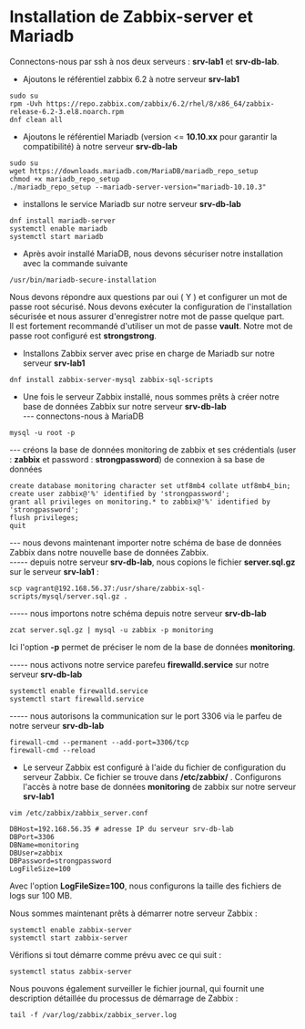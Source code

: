 # Installation de Zabbix-server et Mariadb

Connectons-nous par ssh à nos deux serveurs : **srv-lab1** et **srv-db-lab**.

- Ajoutons le référentiel zabbix 6.2 à notre serveur **srv-lab1**

```
sudo su
rpm -Uvh https://repo.zabbix.com/zabbix/6.2/rhel/8/x86_64/zabbix-release-6.2-3.el8.noarch.rpm
dnf clean all
```

- Ajoutons le référentiel Mariadb (version <= **10.10.xx** pour garantir la compatibilité) à notre serveur **srv-db-lab**

```
sudo su
wget https://downloads.mariadb.com/MariaDB/mariadb_repo_setup
chmod +x mariadb_repo_setup
./mariadb_repo_setup --mariadb-server-version="mariadb-10.10.3"
```

- installons le service Mariadb sur notre serveur **srv-db-lab**

```
dnf install mariadb-server
systemctl enable mariadb
systemctl start mariadb
```

- Après avoir installé MariaDB, nous devons sécuriser notre installation avec la commande suivante

```
/usr/bin/mariadb-secure-installation
```

Nous devons répondre aux questions par oui ( Y ) et configurer un mot de passe root sécurisé. Nous devons exécuter la configuration de l'installation sécurisée et nous assurer d'enregistrer notre mot de passe quelque part. <br>
Il est fortement recommandé d'utiliser un mot de passe **vault**. Notre mot de passe root configuré est **strongstrong**.

- Installons Zabbix server avec prise en charge de Mariadb sur notre serveur **srv-lab1**

```
dnf install zabbix-server-mysql zabbix-sql-scripts
```

- Une fois le serveur Zabbix installé, nous sommes prêts à créer notre base de données Zabbix sur notre serveur **srv-db-lab** <br>
--- connectons-nous à MariaDB <br>

```
mysql -u root -p
```

--- créons la base de données monitoring de zabbix et ses crédentials (user : **zabbix** et password : **strongpassword**) de connexion à sa base de données

```
create database monitoring character set utf8mb4 collate utf8mb4_bin;
create user zabbix@'%' identified by 'strongpassword';
grant all privileges on monitoring.* to zabbix@'%' identified by 'strongpassword';
flush privileges;
quit
```

--- nous devons maintenant importer notre schéma de base de données Zabbix dans notre nouvelle base de données Zabbix. <br>
----- depuis notre serveur **srv-db-lab**, nous copions le fichier **server.sql.gz** sur le serveur **srv-lab1** :

```
scp vagrant@192.168.56.37:/usr/share/zabbix-sql-scripts/mysql/server.sql.gz .
```

----- nous importons notre schéma depuis notre serveur **srv-db-lab**

```
zcat server.sql.gz | mysql -u zabbix -p monitoring
```

Ici l'option **-p** permet de préciser le nom de la base de données **monitoring**. <br>

----- nous activons notre service parefeu **firewalld.service** sur notre serveur **srv-db-lab** 

```
systemctl enable firewalld.service
systemctl start firewalld.service
```

----- nous autorisons la communication sur le port 3306 via le parfeu de notre serveur **srv-db-lab**

```
firewall-cmd --permanent --add-port=3306/tcp
firewall-cmd --reload
```

- Le serveur Zabbix est configuré à l'aide du fichier de configuration du serveur Zabbix. Ce fichier se trouve dans **/etc/zabbix/** . Configurons l'accès à notre base de données **monitoring** de zabbix sur notre serveur **srv-lab1**

```
vim /etc/zabbix/zabbix_server.conf
```

```
DBHost=192.168.56.35 # adresse IP du serveur srv-db-lab
DBPort=3306
DBName=monitoring
DBUser=zabbix
DBPassword=strongpassword
LogFileSize=100
```

Avec l'option **LogFileSize=100**, nous configurons la taille des fichiers de logs sur 100 MB. <br>

Nous sommes maintenant prêts à démarrer notre serveur Zabbix :

```
systemctl enable zabbix-server
systemctl start zabbix-server
```

Vérifions si tout démarre comme prévu avec ce qui suit :

```
systemctl status zabbix-server
```

Nous pouvons également surveiller le fichier journal, qui fournit une description détaillée du processus de démarrage de Zabbix :

```
tail -f /var/log/zabbix/zabbix_server.log
```